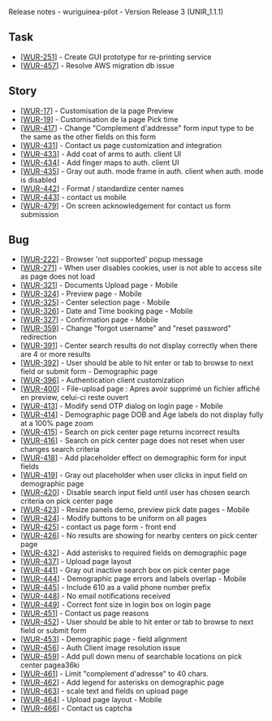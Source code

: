 Release notes - wuriguinea-pilot - Version Release 3 (UNIR_1.1.1)

## Task

*   [[WUR-251](https://wuri-guinea.atlassian.net/browse/WUR-251)] - Create GUI prototype for re-printing service
*   [[WUR-457](https://wuri-guinea.atlassian.net/browse/WUR-457)] - Resolve AWS migration db issue

## Story

*   [[WUR-17](https://wuri-guinea.atlassian.net/browse/WUR-17)] - Customisation de la page Preview
*   [[WUR-19](https://wuri-guinea.atlassian.net/browse/WUR-19)] - Customisation de la page Pick time
*   [[WUR-417](https://wuri-guinea.atlassian.net/browse/WUR-417)] - Change "Complement d'addresse" form input type to be the same as the other fields on this form
*   [[WUR-431](https://wuri-guinea.atlassian.net/browse/WUR-431)] - Contact us page customization and integration
*   [[WUR-433](https://wuri-guinea.atlassian.net/browse/WUR-433)] - Add coat of arms to auth. client UI
*   [[WUR-434](https://wuri-guinea.atlassian.net/browse/WUR-434)] - Add finger maps to auth. client UI
*   [[WUR-435](https://wuri-guinea.atlassian.net/browse/WUR-435)] - Gray out auth. mode frame in auth. client when auth. mode is disabled
*   [[WUR-442](https://wuri-guinea.atlassian.net/browse/WUR-442)] - Format / standardize center names
*   [[WUR-443](https://wuri-guinea.atlassian.net/browse/WUR-443)] - contact us mobile
*   [[WUR-479](https://wuri-guinea.atlassian.net/browse/WUR-479)] - On screen acknowledgement for contact us form submission

## Bug

*   [[WUR-222](https://wuri-guinea.atlassian.net/browse/WUR-222)] - Browser 'not supported' popup message
*   [[WUR-271](https://wuri-guinea.atlassian.net/browse/WUR-271)] - When user disables cookies, user is not able to access site as page does not load
*   [[WUR-321](https://wuri-guinea.atlassian.net/browse/WUR-321)] - Documents Upload page - Mobile
*   [[WUR-324](https://wuri-guinea.atlassian.net/browse/WUR-324)] - Preview page - Mobile
*   [[WUR-325](https://wuri-guinea.atlassian.net/browse/WUR-325)] - Center selection page - Mobile
*   [[WUR-326](https://wuri-guinea.atlassian.net/browse/WUR-326)] - Date and Time booking page - Mobile
*   [[WUR-327](https://wuri-guinea.atlassian.net/browse/WUR-327)] - Confirmation page - Mobile
*   [[WUR-359](https://wuri-guinea.atlassian.net/browse/WUR-359)] - Change "forgot username" and "reset password" redirection
*   [[WUR-391](https://wuri-guinea.atlassian.net/browse/WUR-391)] - Center search results do not display correctly when there are 4 or more results
*   [[WUR-392](https://wuri-guinea.atlassian.net/browse/WUR-392)] - User should be able to hit enter or tab to browse to next field or submit form - Demographic page
*   [[WUR-396](https://wuri-guinea.atlassian.net/browse/WUR-396)] - Authentication client customization
*   [[WUR-400](https://wuri-guinea.atlassian.net/browse/WUR-400)] - File-upload page : Apres avoir supprimé un fichier affiché en preview, celui-ci reste ouvert
*   [[WUR-413](https://wuri-guinea.atlassian.net/browse/WUR-413)] - Modify send OTP dialog on login page - Mobile
*   [[WUR-414](https://wuri-guinea.atlassian.net/browse/WUR-414)] - Demographic page DOB and Age labels do not display fully at a 100% page zoom
*   [[WUR-415](https://wuri-guinea.atlassian.net/browse/WUR-415)] - Search on pick center page returns incorrect results
*   [[WUR-416](https://wuri-guinea.atlassian.net/browse/WUR-416)] - Search on pick center page does not reset when user changes search criteria
*   [[WUR-418](https://wuri-guinea.atlassian.net/browse/WUR-418)] - Add placeholder effect on demographic form for input fields
*   [[WUR-419](https://wuri-guinea.atlassian.net/browse/WUR-419)] - Gray out placeholder when user clicks in input field on demographic page
*   [[WUR-420](https://wuri-guinea.atlassian.net/browse/WUR-420)] - Disable search input field until user has chosen search criteria on pick center page
*   [[WUR-423](https://wuri-guinea.atlassian.net/browse/WUR-423)] - Resize panels demo, preview pick date pages - Mobile
*   [[WUR-424](https://wuri-guinea.atlassian.net/browse/WUR-424)] - Modify buttons to be uniform on all pages
*   [[WUR-425](https://wuri-guinea.atlassian.net/browse/WUR-425)] - contact us page form - front end
*   [[WUR-426](https://wuri-guinea.atlassian.net/browse/WUR-426)] - No results are showing for nearby centers on pick center page
*   [[WUR-432](https://wuri-guinea.atlassian.net/browse/WUR-432)] - Add asterisks to required fields on demographic page
*   [[WUR-437](https://wuri-guinea.atlassian.net/browse/WUR-437)] - Upload page layout
*   [[WUR-441](https://wuri-guinea.atlassian.net/browse/WUR-441)] - Gray out inactive search box on pick center page
*   [[WUR-444](https://wuri-guinea.atlassian.net/browse/WUR-444)] - Demographic page errors and labels overlap - Mobile
*   [[WUR-445](https://wuri-guinea.atlassian.net/browse/WUR-445)] - Include 610 as a valid phone number prefix
*   [[WUR-448](https://wuri-guinea.atlassian.net/browse/WUR-448)] - No email notifications received
*   [[WUR-449](https://wuri-guinea.atlassian.net/browse/WUR-449)] - Correct font size in login box on login page
*   [[WUR-451](https://wuri-guinea.atlassian.net/browse/WUR-451)] - Contact us page reasons
*   [[WUR-452](https://wuri-guinea.atlassian.net/browse/WUR-452)] - User should be able to hit enter or tab to browse to next field or submit form
*   [[WUR-453](https://wuri-guinea.atlassian.net/browse/WUR-453)] - Demographic page - field alignment
*   [[WUR-456](https://wuri-guinea.atlassian.net/browse/WUR-456)] - Auth Client image resolution issue
*   [[WUR-459](https://wuri-guinea.atlassian.net/browse/WUR-459)] - Add pull down menu of searchable locations on pick center pagea36ki
*   [[WUR-461](https://wuri-guinea.atlassian.net/browse/WUR-461)] - Limit "complement d'adresse" to 40 chars.
*   [[WUR-462](https://wuri-guinea.atlassian.net/browse/WUR-462)] - Add legend for asterisks on demographic page
*   [[WUR-463](https://wuri-guinea.atlassian.net/browse/WUR-463)] - scale text and fields on upload page
*   [[WUR-464](https://wuri-guinea.atlassian.net/browse/WUR-464)] - Upload page layout - Mobile
*   [[WUR-466](https://wuri-guinea.atlassian.net/browse/WUR-466)] - Contact us captcha
